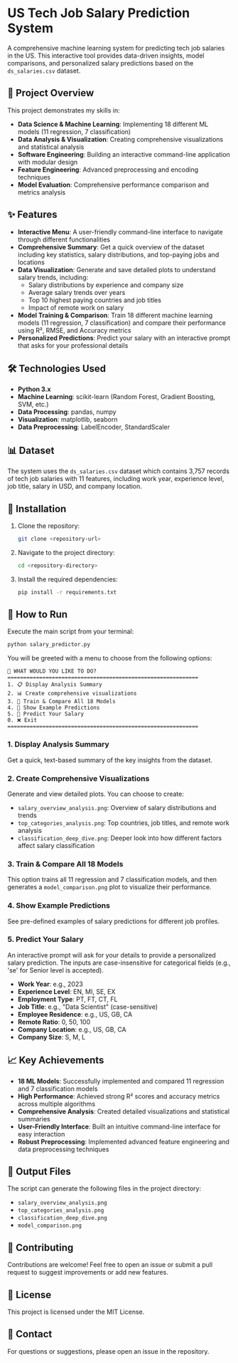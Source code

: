 # US Tech Job Salary Prediction System

A comprehensive machine learning system for predicting tech job salaries in the US. This interactive tool provides data-driven insights, model comparisons, and personalized salary predictions based on the `ds_salaries.csv` dataset.

## 🎯 Project Overview

This project demonstrates my skills in:
- **Data Science & Machine Learning**: Implementing 18 different ML models (11 regression, 7 classification)
- **Data Analysis & Visualization**: Creating comprehensive visualizations and statistical analysis
- **Software Engineering**: Building an interactive command-line application with modular design
- **Feature Engineering**: Advanced preprocessing and encoding techniques
- **Model Evaluation**: Comprehensive performance comparison and metrics analysis

## ✨ Features

- **Interactive Menu**: A user-friendly command-line interface to navigate through different functionalities
- **Comprehensive Summary**: Get a quick overview of the dataset including key statistics, salary distributions, and top-paying jobs and locations
- **Data Visualization**: Generate and save detailed plots to understand salary trends, including:
    - Salary distributions by experience and company size
    - Average salary trends over years
    - Top 10 highest paying countries and job titles
    - Impact of remote work on salary
- **Model Training & Comparison**: Train 18 different machine learning models (11 regression, 7 classification) and compare their performance using R², RMSE, and Accuracy metrics
- **Personalized Predictions**: Predict your salary with an interactive prompt that asks for your professional details

## 🛠️ Technologies Used

- **Python 3.x**
- **Machine Learning**: scikit-learn (Random Forest, Gradient Boosting, SVM, etc.)
- **Data Processing**: pandas, numpy
- **Visualization**: matplotlib, seaborn
- **Data Preprocessing**: LabelEncoder, StandardScaler

## 📊 Dataset

The system uses the `ds_salaries.csv` dataset which contains 3,757 records of tech job salaries with 11 features, including work year, experience level, job title, salary in USD, and company location.

## 🚀 Installation

1.  Clone the repository:
    ```bash
    git clone <repository-url>
    ```
2.  Navigate to the project directory:
    ```bash
    cd <repository-directory>
    ```
3.  Install the required dependencies:
    ```bash
    pip install -r requirements.txt
    ```

## 📖 How to Run

Execute the main script from your terminal:

```bash
python salary_predictor.py
```

You will be greeted with a menu to choose from the following options:

```
🎯 WHAT WOULD YOU LIKE TO DO?
============================================================
1. 📋 Display Analysis Summary
2. 📊 Create comprehensive visualizations
3. 🤖 Train & Compare All 18 Models
4. 🎯 Show Example Predictions
5. 💬 Predict Your Salary
0. ❌ Exit
============================================================
```

### 1. Display Analysis Summary
Get a quick, text-based summary of the key insights from the dataset.

### 2. Create Comprehensive Visualizations
Generate and view detailed plots. You can choose to create:
- `salary_overview_analysis.png`: Overview of salary distributions and trends
- `top_categories_analysis.png`: Top countries, job titles, and remote work analysis
- `classification_deep_dive.png`: Deeper look into how different factors affect salary classification

### 3. Train & Compare All 18 Models
This option trains all 11 regression and 7 classification models, and then generates a `model_comparison.png` plot to visualize their performance.

### 4. Show Example Predictions
See pre-defined examples of salary predictions for different job profiles.

### 5. Predict Your Salary
An interactive prompt will ask for your details to provide a personalized salary prediction. The inputs are case-insensitive for categorical fields (e.g., 'se' for Senior level is accepted).

-   **Work Year**: e.g., 2023
-   **Experience Level**: EN, MI, SE, EX
-   **Employment Type**: PT, FT, CT, FL
-   **Job Title**: e.g., "Data Scientist" (case-sensitive)
-   **Employee Residence**: e.g., US, GB, CA
-   **Remote Ratio**: 0, 50, 100
-   **Company Location**: e.g., US, GB, CA
-   **Company Size**: S, M, L

## 📈 Key Achievements

- **18 ML Models**: Successfully implemented and compared 11 regression and 7 classification models
- **High Performance**: Achieved strong R² scores and accuracy metrics across multiple algorithms
- **Comprehensive Analysis**: Created detailed visualizations and statistical summaries
- **User-Friendly Interface**: Built an intuitive command-line interface for easy interaction
- **Robust Preprocessing**: Implemented advanced feature engineering and data preprocessing techniques

## 📁 Output Files

The script can generate the following files in the project directory:

-   `salary_overview_analysis.png`
-   `top_categories_analysis.png`
-   `classification_deep_dive.png`
-   `model_comparison.png`

## 🤝 Contributing

Contributions are welcome! Feel free to open an issue or submit a pull request to suggest improvements or add new features.

## 📄 License

This project is licensed under the MIT License.

## 📧 Contact

For questions or suggestions, please open an issue in the repository. 